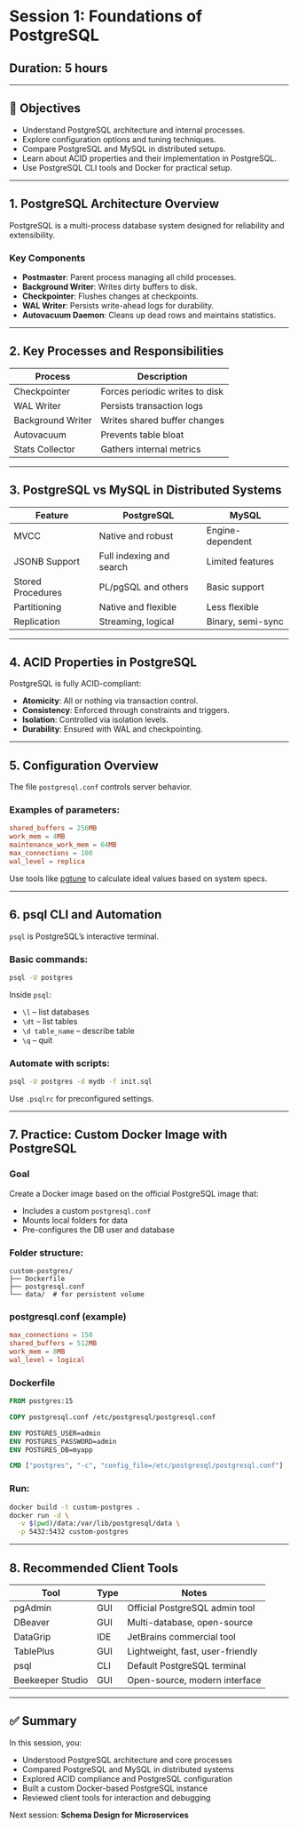 # Session 1: Foundations of PostgreSQL

## Duration: 5 hours

---

## 🧠 Objectives

- Understand PostgreSQL architecture and internal processes.
- Explore configuration options and tuning techniques.
- Compare PostgreSQL and MySQL in distributed setups.
- Learn about ACID properties and their implementation in PostgreSQL.
- Use PostgreSQL CLI tools and Docker for practical setup.

---

## 1. PostgreSQL Architecture Overview

PostgreSQL is a multi-process database system designed for reliability and extensibility.

### Key Components

- **Postmaster**: Parent process managing all child processes.
- **Background Writer**: Writes dirty buffers to disk.
- **Checkpointer**: Flushes changes at checkpoints.
- **WAL Writer**: Persists write-ahead logs for durability.
- **Autovacuum Daemon**: Cleans up dead rows and maintains statistics.

---

## 2. Key Processes and Responsibilities

| Process           | Description                             |
|-------------------|-----------------------------------------|
| Checkpointer      | Forces periodic writes to disk          |
| WAL Writer        | Persists transaction logs               |
| Background Writer | Writes shared buffer changes            |
| Autovacuum        | Prevents table bloat                    |
| Stats Collector   | Gathers internal metrics                |

---

## 3. PostgreSQL vs MySQL in Distributed Systems

| Feature               | PostgreSQL                      | MySQL                         |
|------------------------|----------------------------------|-------------------------------|
| MVCC                  | Native and robust               | Engine-dependent              |
| JSONB Support         | Full indexing and search        | Limited features              |
| Stored Procedures     | PL/pgSQL and others             | Basic support                 |
| Partitioning          | Native and flexible              | Less flexible                 |
| Replication           | Streaming, logical               | Binary, semi-sync             |

---

## 4. ACID Properties in PostgreSQL

PostgreSQL is fully ACID-compliant:

- **Atomicity**: All or nothing via transaction control.
- **Consistency**: Enforced through constraints and triggers.
- **Isolation**: Controlled via isolation levels.
- **Durability**: Ensured with WAL and checkpointing.

---

## 5. Configuration Overview

The file `postgresql.conf` controls server behavior.

### Examples of parameters:

```conf
shared_buffers = 256MB
work_mem = 4MB
maintenance_work_mem = 64MB
max_connections = 100
wal_level = replica
```

Use tools like [pgtune](https://pgtune.leopard.in.ua/) to calculate ideal values based on system specs.

---

## 6. psql CLI and Automation

`psql` is PostgreSQL’s interactive terminal.

### Basic commands:

```bash
psql -U postgres
```

Inside `psql`:

- `\l` – list databases
- `\dt` – list tables
- `\d table_name` – describe table
- `\q` – quit

### Automate with scripts:

```bash
psql -U postgres -d mydb -f init.sql
```

Use `.psqlrc` for preconfigured settings.

---

## 7. Practice: Custom Docker Image with PostgreSQL

### Goal

Create a Docker image based on the official PostgreSQL image that:

- Includes a custom `postgresql.conf`
- Mounts local folders for data
- Pre-configures the DB user and database

### Folder structure:

```
custom-postgres/
├── Dockerfile
├── postgresql.conf
└── data/  # for persistent volume
```

### postgresql.conf (example)

```conf
max_connections = 150
shared_buffers = 512MB
work_mem = 8MB
wal_level = logical
```

### Dockerfile

```dockerfile
FROM postgres:15

COPY postgresql.conf /etc/postgresql/postgresql.conf

ENV POSTGRES_USER=admin
ENV POSTGRES_PASSWORD=admin
ENV POSTGRES_DB=myapp

CMD ["postgres", "-c", "config_file=/etc/postgresql/postgresql.conf"]
```

### Run:

```bash
docker build -t custom-postgres .
docker run -d \
  -v $(pwd)/data:/var/lib/postgresql/data \
  -p 5432:5432 custom-postgres
```

---

## 8. Recommended Client Tools

| Tool               | Type      | Notes                            |
|--------------------|-----------|----------------------------------|
| pgAdmin            | GUI       | Official PostgreSQL admin tool   |
| DBeaver            | GUI       | Multi-database, open-source      |
| DataGrip           | IDE       | JetBrains commercial tool        |
| TablePlus          | GUI       | Lightweight, fast, user-friendly |
| psql               | CLI       | Default PostgreSQL terminal      |
| Beekeeper Studio   | GUI       | Open-source, modern interface    |

---

## ✅ Summary

In this session, you:

- Understood PostgreSQL architecture and core processes
- Compared PostgreSQL and MySQL in distributed systems
- Explored ACID compliance and PostgreSQL configuration
- Built a custom Docker-based PostgreSQL instance
- Reviewed client tools for interaction and debugging

Next session: **Schema Design for Microservices**
